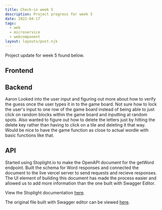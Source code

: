 ```yaml
---
title: Check-in week 5
description: Project progress for week 5
date: 2022-04-17
tags:
  - web
  - microservice
  - webcomponent
layout: layouts/post.njk
---
```


Project update for week 5 found below.

## Frontend

## Backend 

Aaron
Looked into the user input and figuring out more about how to verify the guess once the user types it in to the game board. Not sure how to lock the user's input to one row of the game board instead of being able to just click on random blocks within the game board and inputting at random spots. Also wanted to figure out how to delete the letters just by hitting the delete key rather than having to click on a tile and deleting it that way. Would be nice to have the game function as close to actual wordle with basic functions like that.

## API
Started using Stoplight.io to make the OpenAPI document for the getWord endpoint. Built the schema for Word responses and connected the document to the live vercel server to send requests and recieve responses. The UI element of building this document has made the process easier and allowed us to add more information than the one built with Swagger Editor. 

View the Stoplight documentation [here](https://402-groupc.stoplight.io/docs/word-guessing-game/YXBpOjUyODc4MzI1-word-guessing-game-api). 

The original file built with Swagger editor can be viewed [here](https://github.com/reyes-edwin/word-guessing-game/blob/main/documentation/openapi.yaml).
